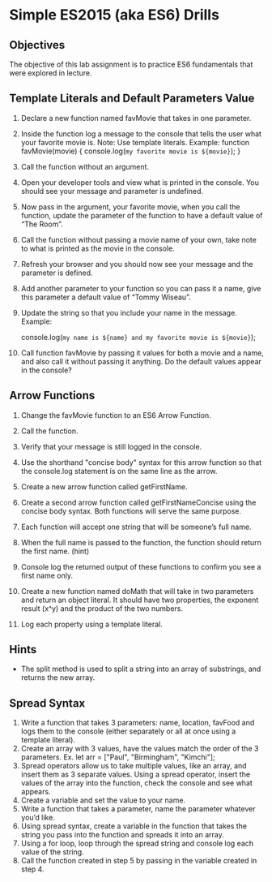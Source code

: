 # Simple ES2015 (aka ES6) Drills
## Objectives
The objective of this lab assignment is to practice ES6 fundamentals that were explored in lecture.

## Template Literals and Default Parameters Value
1. Declare a new function named favMovie that takes in one parameter.
1. Inside the function log a message to the console that tells the user what your favorite movie is. Note: Use template literals. Example:
    function favMovie(movie) {
        console.log(`my favorite movie is ${movie}`);
    }
1. Call the function without an argument.

1. Open your developer tools and view what is printed in the console. You should see your message and parameter is undefined.

1. Now pass in the argument, your favorite movie, when you call the function, update the parameter of the function to have a default value of “The Room”.

1. Call the function without passing a movie name of your own, take note to what is printed as the movie in the console.
 
1. Refresh your browser and you should now see your message and the parameter is defined.
 
1. Add another parameter to your function so you can pass it a name, give this parameter a default value of “Tommy Wiseau”.

1. Update the string so that you include your name in the message. Example:

    console.log(`my name is ${name} and my favorite movie is ${movie}`);
1. Call function favMovie by passing it values for both a movie and a name, and also call it without passing it anything. Do the default values appear in the console?

## Arrow Functions
1. Change the favMovie function to an ES6 Arrow Function.

1. Call the function.

1. Verify that your message is still logged in the console.

1. Use the shorthand "concise body" syntax for this arrow function so that the console.log statement is on the same line as the arrow.

1. Create a new arrow function called getFirstName.

1. Create a second arrow function called getFirstNameConcise using the concise body syntax. Both functions will serve the same purpose.

1. Each function will accept one string that will be someone’s full name.

1. When the full name is passed to the function, the function should return the first name. (hint)

1. Console log the returned output of these functions to confirm you see a first name only.

1. Create a new function named doMath that will take in two parameters and return an object literal. It should have two properties, the exponent result (x^y) and the product of the two numbers.

1. Log each property using a template literal.

## Hints

* The split method is used to split a string into an array of substrings, and returns the new array.
## Spread Syntax
1. Write a function that takes 3 parameters: name, location, favFood and logs them to the console (either separately or all at once using a template literal).
1. Create an array with 3 values, have the values match the order of the 3 parameters. Ex. let arr = ["Paul", "Birmingham", "Kimchi"];
1. Spread operators allow us to take multiple values, like an array, and insert them as 3 separate values. Using a spread operator, insert the values of the array into the function, check the console and see what appears.
1. Create a variable and set the value to your name.
1. Write a function that takes a parameter, name the parameter whatever you’d like.
1. Using spread syntax, create a variable in the function that takes the string you pass into the function and spreads it into an array.
1. Using a for loop, loop through the spread string and console log each value of the string.
1. Call the function created in step 5 by passing in the variable created in step 4.